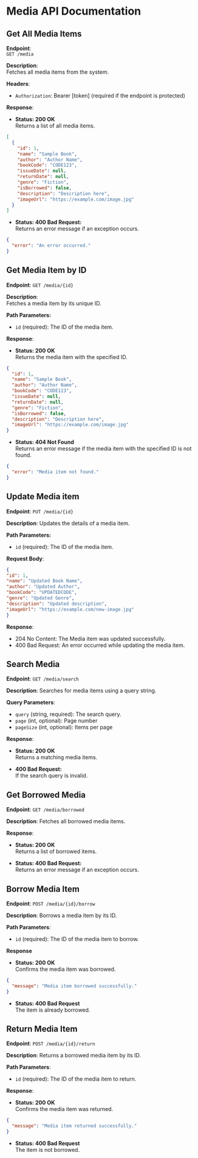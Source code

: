 ﻿# Media API Documentation

## Get All Media Items
**Endpoint**:  
`GET /media`

**Description**:  
Fetches all media items from the system.

**Headers**:
- `Authorization`: Bearer [token] (required if the endpoint is protected)

**Response**:
- **Status: 200 OK**  
  Returns a list of all media items.
```json
[
  {
    "id": 1,
    "name": "Sample Book",
    "author": "Author Name",
    "bookCode": "CODE123",
    "issueDate": null,
    "returnDate": null,
    "genre": "Fiction",
    "isBorrowed": false,
    "description": "Description here",
    "imageUrl": "https://example.com/image.jpg"
  }
]
```

- **Status: 400 Bad Request:**  
  Returns an error message if an exception occurs.
```json
{
  "error": "An error occurred."
}
```

## Get Media Item by ID
**Endpoint**:
`GET /media/{id}`

**Description**:  
Fetches a media item by its unique ID.

**Path Parameters:**
- `id` (required): The ID of the media item.

**Response**:

- **Status: 200 OK**  
  Returns the media item with the specified ID.
```json
{
  "id": 1,
  "name": "Sample Book",
  "author": "Author Name",
  "bookCode": "CODE123",
  "issueDate": null,
  "returnDate": null,
  "genre": "Fiction",
  "isBorrowed": false,
  "description": "Description here",
  "imageUrl": "https://example.com/image.jpg"
}
```

- **Status: 404 Not Found**  
  Returns an error message if the media item with the specified ID is not found.
```json
{
  "error": "Media item not found."
}
```

## Update Media item
**Endpoint**:
`PUT /media/{id}`

**Description**:
Updates the details of a media item.

**Path Parameters:**
- `id` (required): The ID of the media item.

**Request Body**:
```json
{
"id": 1,
"name": "Updated Book Name",
"author": "Updated Author",
"bookCode": "UPDATEDCODE",
"genre": "Updated Genre",
"description": "Updated description",
"imageUrl": "https://example.com/new-image.jpg"
}
```

**Response**:
- 204 No Content:
  The Media item was updated successfully.
- 400 Bad Request:
  An error occurred while updating the media item.

## Search Media
**Endpoint**:
`GET /media/search`

**Description**:
Searches for media items using a query string.

**Query Parameters**:
- `query` (string, required): The search query.
- `page` (int, optional): Page number
- `pageSize` (int, optional): Items per page

**Response**:
- **Status: 200 OK**  
  Returns a matching media items.

- **400 Bad Request:**  
  If the search query is invalid.

## Get Borrowed Media

**Endpoint**:
`GET /media/borrowed`

**Description**:
Fetches all borrowed media items.

**Response**:
- **Status: 200 OK**  
  Returns a list of borrowed items.

- **Status: 400 Bad Request:**  
  Returns an error message if an exception occurs.

## Borrow Media Item
**Endpoint**:
`POST /media/{id}/borrow`

**Description**:
Borrows a media item by its ID.

**Path Parameters**:
- `id` (required): The ID of the media item to borrow.

**Response**
- **Status: 200 OK**  
  Confirms the media item was borrowed.
```json
{
  "message": "Media item borrowed successfully."
}
```
- **Status: 400 Bad Request**  
  The item is already borrowed.

## Return Media Item

**Endpoint**:
`POST /media/{id}/return`

**Description**:
Returns a borrowed media item by its ID.

**Path Parameters**:
- `id` (required): The ID of the media item to return.

**Response**:

- **Status: 200 OK**  
  Confirms the media item was returned.
```json
{
  "message": "Media item returned successfully."
}
```

- **Status: 400 Bad Request**  
  The item is not borrowed.
```